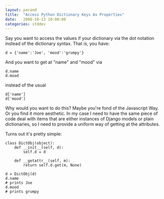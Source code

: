 ```yaml
---
layout: parand
title:  "Access Python Dictionary Keys As Properties"
date:   2008-10-13 10:00:00
categories: stddev
---
```

Say you want to access the values if your dictionary via the dot notation instead of the dictionary syntax. That is, you have:
    
    
    d = {'name':'Joe', 'mood':'grumpy'}
    
    

And you want to get at "name" and "mood" via 
    
    
    d.name
    d.mood
    
    

instead of the usual 
    
    
    d['name']
    d['mood']
    
    

Why would you want to do this? Maybe you're fond of the Javascript Way. Or you find it more aesthetic. In my case I need to have the same piece of code deal with items that are either instances of Django models or plain dictionaries, so I need to provide a uniform way of getting at the attributes. 

Turns out it's pretty simple: 
    
    
    
    class DictObj(object):
        def __init__(self, d):
            self.d = d
    
        def __getattr__(self, m):
            return self.d.get(m, None)
    
    d = DictObj(d)
    d.name
    # prints Joe
    d.mood
    # prints grumpy
    
